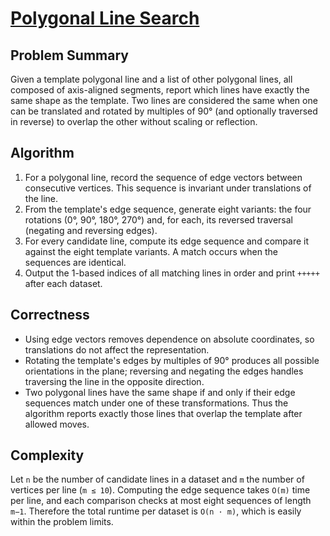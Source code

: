 # [Polygonal Line Search](https://www.spoj.com/problems/PLSEARCH/)

## Problem Summary
Given a template polygonal line and a list of other polygonal lines, all composed of axis-aligned segments, report which lines have exactly the same shape as the template. Two lines are considered the same when one can be translated and rotated by multiples of 90° (and optionally traversed in reverse) to overlap the other without scaling or reflection.

## Algorithm
1. For a polygonal line, record the sequence of edge vectors between consecutive vertices. This sequence is invariant under translations of the line.
2. From the template's edge sequence, generate eight variants: the four rotations (0°, 90°, 180°, 270°) and, for each, its reversed traversal (negating and reversing edges).
3. For every candidate line, compute its edge sequence and compare it against the eight template variants. A match occurs when the sequences are identical.
4. Output the 1-based indices of all matching lines in order and print `+++++` after each dataset.

## Correctness
- Using edge vectors removes dependence on absolute coordinates, so translations do not affect the representation.
- Rotating the template's edges by multiples of 90° produces all possible orientations in the plane; reversing and negating the edges handles traversing the line in the opposite direction.
- Two polygonal lines have the same shape if and only if their edge sequences match under one of these transformations. Thus the algorithm reports exactly those lines that overlap the template after allowed moves.

## Complexity
Let `n` be the number of candidate lines in a dataset and `m` the number of vertices per line (`m ≤ 10`). Computing the edge sequence takes `O(m)` time per line, and each comparison checks at most eight sequences of length `m−1`. Therefore the total runtime per dataset is `O(n · m)`, which is easily within the problem limits.
